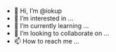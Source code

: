 - 👋 Hi, I’m @iokup
- 👀 I’m interested in ...
- 🌱 I’m currently learning ...
- 💞️ I’m looking to collaborate on ...
- 📫 How to reach me ...

<!---
iokup/iokup is a ✨ special ✨ repository because its `README.md` (this file) appears on your GitHub profile.
You can click the Preview link to take a look at your changes.
--->

